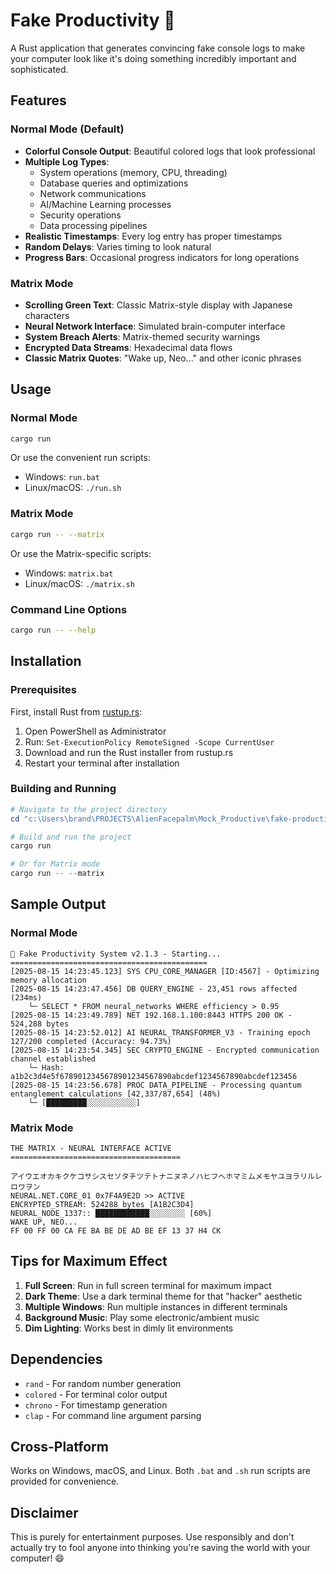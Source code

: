 # Fake Productivity 🚀

A Rust application that generates convincing fake console logs to make your computer look like it's doing something incredibly important and sophisticated.

## Features

### Normal Mode (Default)
- **Colorful Console Output**: Beautiful colored logs that look professional
- **Multiple Log Types**:
  - System operations (memory, CPU, threading)
  - Database queries and optimizations
  - Network communications
  - AI/Machine Learning processes
  - Security operations
  - Data processing pipelines
- **Realistic Timestamps**: Every log entry has proper timestamps
- **Random Delays**: Varies timing to look natural
- **Progress Bars**: Occasional progress indicators for long operations

### Matrix Mode
- **Scrolling Green Text**: Classic Matrix-style display with Japanese characters
- **Neural Network Interface**: Simulated brain-computer interface
- **System Breach Alerts**: Matrix-themed security warnings
- **Encrypted Data Streams**: Hexadecimal data flows
- **Classic Matrix Quotes**: "Wake up, Neo..." and other iconic phrases

## Usage

### Normal Mode
```bash
cargo run
```

Or use the convenient run scripts:
- Windows: `run.bat`
- Linux/macOS: `./run.sh`

### Matrix Mode
```bash
cargo run -- --matrix
```

Or use the Matrix-specific scripts:
- Windows: `matrix.bat`
- Linux/macOS: `./matrix.sh`

### Command Line Options
```bash
cargo run -- --help
```

## Installation

### Prerequisites
First, install Rust from [rustup.rs](https://rustup.rs/):

1. Open PowerShell as Administrator
2. Run: `Set-ExecutionPolicy RemoteSigned -Scope CurrentUser`
3. Download and run the Rust installer from rustup.rs
4. Restart your terminal after installation

### Building and Running
```powershell
# Navigate to the project directory
cd "c:\Users\brand\PROJECTS\AlienFacepalm\Mock_Productive\fake-productivity"

# Build and run the project
cargo run

# Or for Matrix mode
cargo run -- --matrix
```

## Sample Output

### Normal Mode
```
🚀 Fake Productivity System v2.1.3 - Starting...
============================================
[2025-08-15 14:23:45.123] SYS CPU_CORE_MANAGER [ID:4567] - Optimizing memory allocation
[2025-08-15 14:23:47.456] DB QUERY_ENGINE - 23,451 rows affected (234ms)
    └─ SELECT * FROM neural_networks WHERE efficiency > 0.95
[2025-08-15 14:23:49.789] NET 192.168.1.100:8443 HTTPS 200 OK - 524,288 bytes
[2025-08-15 14:23:52.012] AI NEURAL_TRANSFORMER_V3 - Training epoch 127/200 completed (Accuracy: 94.73%)
[2025-08-15 14:23:54.345] SEC CRYPTO_ENGINE - Encrypted communication channel established
    └─ Hash: a1b2c3d4e5f6789012345678901234567890abcdef1234567890abcdef123456
[2025-08-15 14:23:56.678] PROC DATA_PIPELINE - Processing quantum entanglement calculations [42,337/87,654] (48%)
    └─ [█████████░░░░░░░░░░░]
```

### Matrix Mode
```
THE MATRIX - NEURAL INTERFACE ACTIVE
======================================

アイウエオカキクケコサシスセソタチツテトナニヌネノハヒフヘホマミムメモヤユヨラリルレロワヲン
NEURAL.NET.CORE_01 0x7F4A9E2D >> ACTIVE
ENCRYPTED_STREAM: 524288 bytes [A1B2C3D4]
NEURAL_NODE_1337:: ████████████░░░░░░░░ [60%]
WAKE UP, NEO...
FF 00 FF 00 CA FE BA BE DE AD BE EF 13 37 H4 CK
```

## Tips for Maximum Effect

1. **Full Screen**: Run in full screen terminal for maximum impact
2. **Dark Theme**: Use a dark terminal theme for that "hacker" aesthetic
3. **Multiple Windows**: Run multiple instances in different terminals
4. **Background Music**: Play some electronic/ambient music
5. **Dim Lighting**: Works best in dimly lit environments

## Dependencies

- `rand` - For random number generation
- `colored` - For terminal color output
- `chrono` - For timestamp generation
- `clap` - For command line argument parsing

## Cross-Platform

Works on Windows, macOS, and Linux. Both `.bat` and `.sh` run scripts are provided for convenience.

## Disclaimer

This is purely for entertainment purposes. Use responsibly and don't actually try to fool anyone into thinking you're saving the world with your computer! 😄
